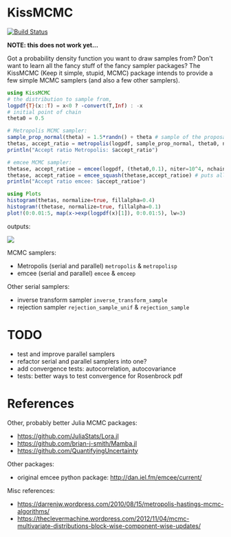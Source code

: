 # KissMCMC

[![Build Status](https://travis-ci.org/mauro3/KissMCMC.jl.svg?branch=master)](https://travis-ci.org/mauro3/KissMCMC.jl)

**NOTE: this does not work yet...**

Got a probability density function you want to draw samples from?
Don't want to learn all the fancy stuff of the fancy sampler packages?
The KissMCMC (Keep it simple, stupid, MCMC) package intends to provide
a few simple MCMC samplers (and also a few other samplers).

```julia
using KissMCMC
# the distribution to sample from,
logpdf{T}(x::T) = x<0 ? -convert(T,Inf) : -x
# initial point of chain
theta0 = 0.5

# Metropolis MCMC sampler:
sample_prop_normal(theta) = 1.5*randn() + theta # sample of the proposal (or jump) distribution:
thetas, accept_ratio = metropolis(logpdf, sample_prop_normal, theta0, niter=10^5)
println("Accept ratio Metropolis: $accept_ratio")

# emcee MCMC sampler:
thetase, accept_ratioe = emcee(logpdf, (theta0,0.1), niter=10^4, nchains=10)
thetase, accept_ratioe = emcee_squash(thetase,accept_ratioe) # puts all chains into one
println("Accept ratio emcee: $accept_ratioe")

using Plots
histogram(thetas, normalize=true, fillalpha=0.4)
histogram!(thetase, normalize=true, fillalpha=0.1)
plot!(0:0.01:5, map(x->exp(logpdf(x)[1]), 0:0.01:5), lw=3)
```
outputs:

![](https://cloud.githubusercontent.com/assets/4098145/16770344/dcb4a47a-484c-11e6-8f6e-0c2d223e9443.png)

MCMC samplers:

- Metropolis (serial and parallel) `metropolis` & `metropolisp`
- emcee (serial and parallel) `emcee` & `emceep`

Other serial samplers:

- inverse transform sampler `inverse_transform_sample`
- rejection sampler `rejection_sample_unif` & `rejection_sample`

# TODO

- test and improve parallel samplers
- refactor serial and parallel samplers into one?
- add convergence tests: autocorrelation, autocovariance
- tests: better ways to test convergence for Rosenbrock pdf

# References

Other, probably better Julia MCMC packages:

- https://github.com/JuliaStats/Lora.jl
- https://github.com/brian-j-smith/Mamba.jl
- https://github.com/QuantifyingUncertainty

Other packages:

- original emcee python package: http://dan.iel.fm/emcee/current/

Misc references:

- https://darrenjw.wordpress.com/2010/08/15/metropolis-hastings-mcmc-algorithms/
- https://theclevermachine.wordpress.com/2012/11/04/mcmc-multivariate-distributions-block-wise-component-wise-updates/
